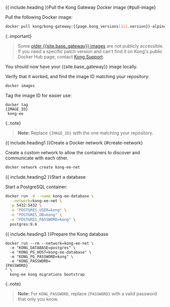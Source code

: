 <!-- These steps are used to install Kong Gateway on Docker and
are used in the install section of the enterprise deployment docs
and in the vitals on influxdb docs. -->

{{ include.heading }}Pull the Kong Gateway Docker image {#pull-image}

Pull the following Docker image:

```bash
docker pull kong/kong-gateway:{{page.kong_versions[11].version}}-alpine
```
{:.important}
> Some [older {{site.base_gateway}} images](https://support.konghq.com/support/s/article/Downloading-older-Kong-versions)
are not publicly accessible. If you need a specific patch version and can't
find it on Kong's public Docker Hub page, contact
[Kong Support](https://support.konghq.com/).


You should now have your {{site.base_gateway}} image locally.

Verify that it worked, and find the image ID matching your repository:

```bash
docker images
```

Tag the image ID for easier use:

<pre><code>docker tag <div contenteditable="true">{IMAGE_ID}</div> kong-ee</code></pre>

{:.note}
> **Note:** Replace `{IMAGE_ID}` with the one matching your repository.

{{ include.heading1 }}Create a Docker network {#create-network}

Create a custom network to allow the containers to discover and communicate with each other.

```bash
docker network create kong-ee-net
```

{{ include.heading2 }}Start a database

Start a PostgreSQL container:

```bash
docker run -d --name kong-ee-database \
  --network=kong-ee-net \
  -p 5432:5432 \
  -e "POSTGRES_USER=kong" \
  -e "POSTGRES_DB=kong" \
  -e "POSTGRES_PASSWORD=kong" \
  postgres:9.6
```

{{ include.heading3 }}Prepare the Kong database

<pre><code>docker run --rm --network=kong-ee-net \
  -e "KONG_DATABASE=postgres" \
  -e "KONG_PG_HOST=kong-ee-database" \
  -e "KONG_PG_PASSWORD=kong" \
  -e "KONG_PASSWORD=<div contenteditable="true">{PASSWORD}</div>" \
  kong-ee kong migrations bootstrap </code></pre>

{:.note}
> **Note:** For `KONG_PASSWORD`, replace `{PASSWORD}`
with a valid password that only you know.
